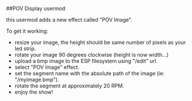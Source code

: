 ##POV Display usermod

this usermod adds a new effect called "POV Image".

To get it working:
- resize your image, the height should be same number of pixels as your led strip.
- rotate your image 90 degrees clockwise (height is now width...)
- upload a bmp image to the ESP filesystem using "/edit" url.
- select "POV Image" effect.
- set the segment name with the absolute path of the image (ie: "/myimage.bmp").
- rotate the segment at approximately 20 RPM.
- enjoy the show!